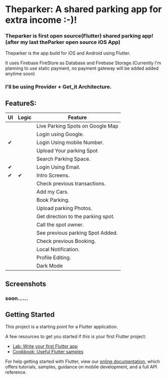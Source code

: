 # Theparker: A shared parking app for extra income :-)!

### Theparker is first open source(Flutter) shared parking app! (after my last theParker open source iOS App)

Theparker is the app build for iOS and Android using Flutter.

It uses Firebase FireStore as Database and Firebase Storage.(Currently I'm planning to use static payment, no payment gateway will be added added anytime soon)  

### I'll be using Provider + Get_it Architecture.

## FeatureS:

|  UI  | Logic | Feature |
| ------ | ------ | ------|
|  |  |Live Parking Spots on Google Map
|  |  | Login using Google.
| ✔ |  | Login Using mobile Number.
|  |  | Upload Your parking Spot
|  |  | Search Parking Space.
| ✔ |  |Login Using Email.
| ✔ | ✔ |Intro Screens.
|  |  | Check previous transactions.
|  |  | Add my Cars.
|  |  | Book Parking.
|  |  | Upload parking Photos.
|  |  | Get direction to the parking spot.
|  |  | Call the spot owner.
|  |  | See previous parking Spot Added.
|  |  | Check previous Booking.
|  |  | Local Notification.
|  |  | Profile Editing.
|  |  | Dark Mode

## Screenshots

### soon......

## Getting Started

This project is a starting point for a Flutter application.

A few resources to get you started if this is your first Flutter project:

- [Lab: Write your first Flutter app](https://flutter.dev/docs/get-started/codelab)
- [Cookbook: Useful Flutter samples](https://flutter.dev/docs/cookbook)

For help getting started with Flutter, view our 
[online documentation](https://flutter.dev/docs), which offers tutorials, 
samples, guidance on mobile development, and a full API reference.
